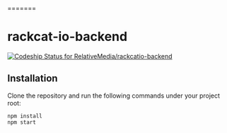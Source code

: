 =======
# rackcat-io-backend

[ ![Codeship Status for RelativeMedia/rackcatio-backend](https://app.codeship.com/projects/c4980990-a633-0134-d9da-4a672739d7ec/status?branch=master)](https://app.codeship.com/projects/191050)

## Installation

Clone the repository and run the following commands under your project root:

```shell
npm install
npm start
```
